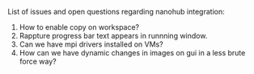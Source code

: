 List of issues and open questions regarding nanohub integration:

1. How to enable copy on workspace?
2. Rappture progress bar text appears in runnning window.
3. Can we have mpi drivers installed on VMs?
4. How can we have dynamic changes in images on gui in a less brute force way?
